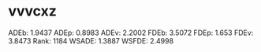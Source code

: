 # vvvcxz

ADEb: 1.9437
ADEp: 0.8983
ADEv: 2.2002
FDEb: 3.5072
FDEp: 1.653
FDEv: 3.8473
Rank: 1184
WSADE: 1.3887
WSFDE: 2.4998